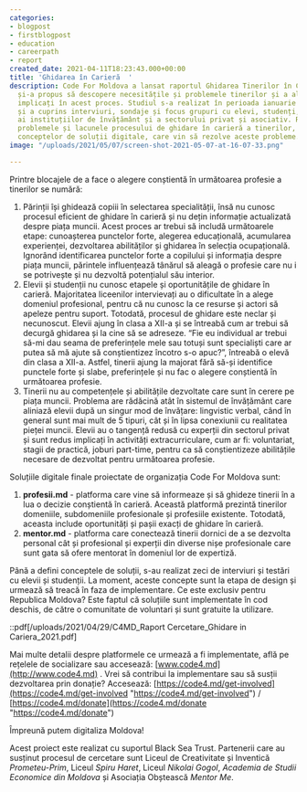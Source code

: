```yaml
---
categories:
- blogpost
- firstblogpost
- education
- careerpath
- report
created_date: 2021-04-11T18:23:43.000+00:00
title: 'Ghidarea în Carieră  '
description: Code For Moldova a lansat raportul Ghidarea Tinerilor în Carieră care
  și-a propus să descopere necesitățile și problemele tinerilor și a altor actori
  implicați în acest proces. Studiul s-a realizat în perioada ianuarie - martie 2021
  și a cuprins interviuri, sondaje și focus grupuri cu elevi, studenți, reprezentanți
  ai instituțiilor de învățământ și a sectorului privat și asociativ. Raportul include
  problemele și lacunele procesului de ghidare în carieră a tinerilor, cât și descrierea
  conceptelor de soluții digitale, care vin să rezolve aceste probleme.
image: "/uploads/2021/05/07/screen-shot-2021-05-07-at-16-07-33.png"

---
```

Printre blocajele de a face o alegere conștientă în următoarea profesie a tinerilor se numără:

1. Părinții își ghidează copiii în selectarea specialității, însă nu cunosc procesul eficient de ghidare în carieră și nu dețin informație actualizată despre piața muncii. Acest proces ar trebui să includă următoarele etape: cunoașterea punctelor forte, alegerea educațională, acumularea experienței, dezvoltarea abilităților și ghidarea în selecția ocupațională. Ignorând identificarea punctelor forte a copilului și informația despre piața muncii, părintele influențează tânărul să aleagă o profesie care nu i se potrivește și nu dezvoltă potențialul său interior.
2. Elevii și studenții nu cunosc etapele și oportunitățile de ghidare în carieră. Majoritatea liceenilor intervievați au o dificultate în a alege domeniul profesional, pentru că nu cunosc la ce resurse și actori să apeleze pentru suport. Totodată, procesul de ghidare este neclar și necunoscut. Elevii ajung în clasa a XII-a și se întreabă cum ar trebui să decurgă ghidarea și la cine să se adreseze. “Fie eu individual ar trebui să-mi dau seama de preferințele mele sau totuși sunt specialiști care ar putea să mă ajute să conștientizez încotro s-o apuc?”, întreabă o elevă din clasa a XII-a. Astfel, tinerii ajung la majorat fără să-și identifice punctele forte și slabe, preferințele și nu fac o alegere conștientă în următoarea profesie.
3. Tinerii nu au competențele și abilitățile dezvoltate care sunt în cerere pe piața muncii. Problema are rădăcină atât în sistemul de învățământ care aliniază elevii după un singur mod de învățare: lingvistic verbal, când în general sunt mai mult de 5 tipuri, cât și în lipsa conexiunii cu realitatea pieței muncii. Elevii au o tangență redusă cu experții din sectorul privat și sunt redus implicați în activități extracurriculare, cum ar fi: voluntariat, stagii de practică, joburi part-time, pentru ca să conștientizeze abilitățile necesare de dezvoltat pentru următoarea profesie.


Soluțiile digitale finale proiectate de organizația Code For Moldova sunt:

1. **profesii.md** - platforma care vine să informeaze și să ghideze tinerii în a lua o decizie conștientă în carieră. Această platformă prezintă tinerilor domeniile, subdomeniile profesionale și profesiile existente. Totodată, aceasta include oportunități și pașii exacți de ghidare în carieră.
2. **mentor.md** - platforma care conectează tinerii dornici de a se dezvolta personal cât și profesional și experții din diverse nișe profesionale care sunt gata să ofere mentorat în domeniul lor de expertiză.


Până a defini conceptele de soluții, s-au realizat zeci de interviuri și testări cu elevii și studenții. La moment, aceste concepte sunt la etapa de design și urmează să treacă în faza de implementare. Ce este exclusiv pentru Republica Moldova? Este faptul că soluțiile sunt implementate în cod deschis, de către o comunitate de voluntari și sunt gratuite la utilizare.

::pdf[/uploads/2021/04/29/C4MD_Raport Cercetare_Ghidare in Cariera_2021.pdf]


Mai multe detalii despre platformele ce urmează a fi implementate, află pe rețelele de socializare sau accesează: [www.code4.md](http://www.code4.md) . Vrei să contribui la implementare sau să susții dezvoltarea prin donație? Accesează: [https://code4.md/get-involved](https://code4.md/get-involved "https://code4.md/get-involved") / [https://code4.md/donate](https://code4.md/donate "https://code4.md/donate")

Împreună putem digitaliza Moldova!

Acest proiect este realizat cu suportul Black Sea Trust. Partenerii care au susținut procesul de cercetare sunt Liceul de Creativitate și Inventică _Prometeu-Prim_, Liceul _Spiru Haret_, Liceul _Nikolai Gogol_, _Academia de Studii Economice din Moldova_ și Asociația Obștească _Mentor Me_.